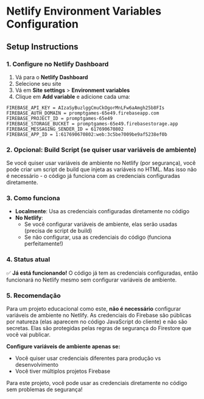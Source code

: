 # Netlify Environment Variables Configuration

## Setup Instructions

### 1. Configure no Netlify Dashboard

1. Vá para o **Netlify Dashboard**
2. Selecione seu site
3. Vá em **Site settings** > **Environment variables**
4. Clique em **Add variable** e adicione cada uma:

```
FIREBASE_API_KEY = AIzaSyBuzlggCmuCkOgorMnLFw6aAmgh25b8FIs
FIREBASE_AUTH_DOMAIN = promptgames-65e49.firebaseapp.com
FIREBASE_PROJECT_ID = promptgames-65e49
FIREBASE_STORAGE_BUCKET = promptgames-65e49.firebasestorage.app
FIREBASE_MESSAGING_SENDER_ID = 617690670802
FIREBASE_APP_ID = 1:617690670802:web:3c5be7009be9af5238ef0b
```

### 2. Opcional: Build Script (se quiser usar variáveis de ambiente)

Se você quiser usar variáveis de ambiente no Netlify (por segurança), você pode criar um script de build que injeta as variáveis no HTML. Mas isso não é necessário - o código já funciona com as credenciais configuradas diretamente.

### 3. Como funciona

- **Localmente**: Usa as credenciais configuradas diretamente no código
- **No Netlify**: 
  - Se você configurar variáveis de ambiente, elas serão usadas (precisa de script de build)
  - Se não configurar, usa as credenciais do código (funciona perfeitamente!)

### 4. Status atual

✅ **Já está funcionando!** O código já tem as credenciais configuradas, então funcionará no Netlify mesmo sem configurar variáveis de ambiente.

### 5. Recomendação

Para um projeto educacional como este, **não é necessário** configurar variáveis de ambiente no Netlify. As credenciais do Firebase são públicas por natureza (elas aparecem no código JavaScript do cliente) e não são secretas. Elas são protegidas pelas regras de segurança do Firestore que você vai publicar.

**Configure variáveis de ambiente apenas se:**
- Você quiser usar credenciais diferentes para produção vs desenvolvimento
- Você tiver múltiplos projetos Firebase

Para este projeto, você pode usar as credenciais diretamente no código sem problemas de segurança!

